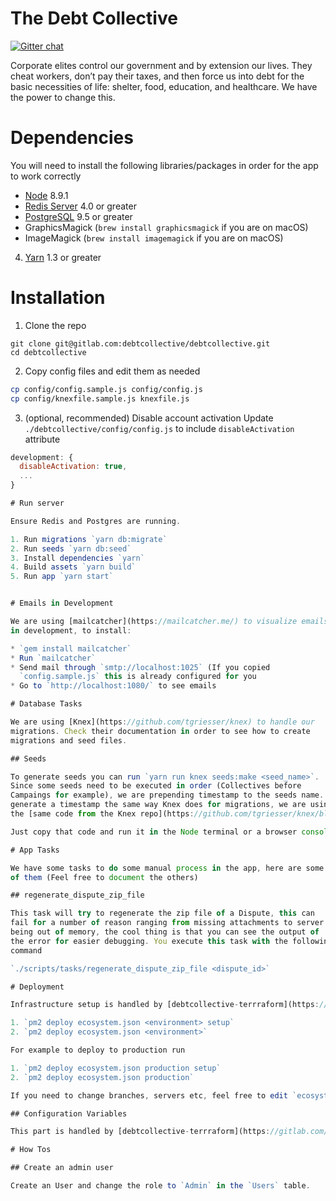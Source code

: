 # The Debt Collective
[![Gitter chat](https://badges.gitter.im/gitterHQ/gitter.png)](https://gitter.im/debtcollective/Lobby)  

Corporate elites control our government and by extension our lives. They cheat workers, don’t pay their taxes, and then force us into debt for the basic necessities of life: shelter, food, education, and healthcare. We have the power to change this.

# Dependencies

You will need to install the following libraries/packages in order for
the app to work correctly

* [Node](https://nodejs.org/) 8.9.1
* [Redis Server](https://redis.io/) 4.0 or greater
* [PostgreSQL](https://www.postgresql.org/) 9.5 or greater
* GraphicsMagick (`brew install graphicsmagick` if you are on macOS)
* ImageMagick (`brew install imagemagick` if you are on macOS)
4. [Yarn](https://yarnpkg.com/) 1.3 or greater

# Installation

1. Clone the repo
```
git clone git@gitlab.com:debtcollective/debtcollective.git
cd debtcollective
```

2. Copy config files and edit them as needed
```sh
cp config/config.sample.js config/config.js
cp config/knexfile.sample.js knexfile.js
```
3. (optional, recommended) Disable account activation
Update `./debtcollective/config/config.js` to include `disableActivation` attribute
```javascript
development: {
  disableActivation: true,
  ...
}

# Run server

Ensure Redis and Postgres are running.

1. Run migrations `yarn db:migrate`
2. Run seeds `yarn db:seed`
3. Install dependencies `yarn`
4. Build assets `yarn build`
5. Run app `yarn start`


# Emails in Development

We are using [mailcatcher](https://mailcatcher.me/) to visualize emails
in development, to install:

* `gem install mailcatcher`
* Run `mailcatcher`
* Send mail through `smtp://localhost:1025` (If you copied
  `config.sample.js` this is already configured for you
* Go to `http://localhost:1080/` to see emails

# Database Tasks

We are using [Knex](https://github.com/tgriesser/knex) to handle our
migrations. Check their documentation in order to see how to create
migrations and seed files.

## Seeds

To generate seeds you can run `yarn run knex seeds:make <seed_name>`.
Since some seeds need to be executed in order (Collectives before
Campaings for example), we are prepending timestamp to the seeds name. To
generate a timestamp the same way Knex does for migrations, we are using
the [same code from the Knex repo](https://github.com/tgriesser/knex/blob/f66b524af71adf434cddc1830fd9b369d2f48a32/src/migrate/index.js#L411-L426)

Just copy that code and run it in the Node terminal or a browser console

# App Tasks

We have some tasks to do some manual process in the app, here are some
of them (Feel free to document the others)

## regenerate_dispute_zip_file

This task will try to regenerate the zip file of a Dispute, this can
fail for a number of reason ranging from missing attachments to server
being out of memory, the cool thing is that you can see the output of
the error for easier debugging. You execute this task with the following
command

`./scripts/tasks/regenerate_dispute_zip_file <dispute_id>`

# Deployment

Infrastructure setup is handled by [debtcollective-terrraform](https://gitlab.com/debtcollective/debtcollective-terraform). Once you have you environment running, you can deploying using:

1. `pm2 deploy ecosystem.json <environment> setup`
2. `pm2 deploy ecosystem.json <environment>`

For example to deploy to production run

1. `pm2 deploy ecosystem.json production setup`
2. `pm2 deploy ecosystem.json production`

If you need to change branches, servers etc, feel free to edit `ecosystem.json`

## Configuration Variables

This part is handled by [debtcollective-terrraform](https://gitlab.com/debtcollective/debtcollective-terraform) too, since we are using files for configuration.

# How Tos

## Create an admin user

Create an User and change the role to `Admin` in the `Users` table.
